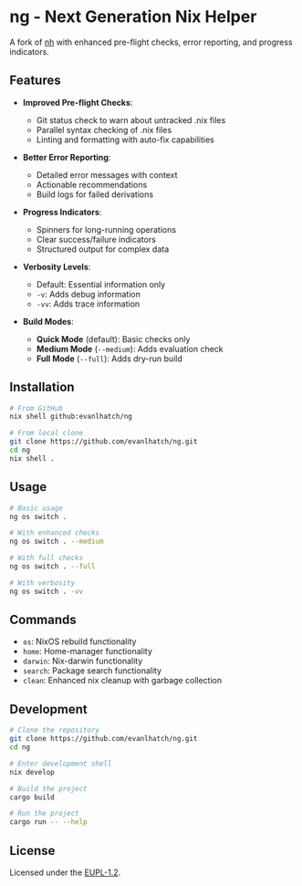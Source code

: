 # ng - Next Generation Nix Helper

A fork of [nh](https://github.com/viperML/nh) with enhanced pre-flight checks, error reporting, and progress indicators.

## Features

- **Improved Pre-flight Checks**:
  - Git status check to warn about untracked .nix files
  - Parallel syntax checking of .nix files
  - Linting and formatting with auto-fix capabilities

- **Better Error Reporting**:
  - Detailed error messages with context
  - Actionable recommendations
  - Build logs for failed derivations

- **Progress Indicators**:
  - Spinners for long-running operations
  - Clear success/failure indicators
  - Structured output for complex data

- **Verbosity Levels**:
  - Default: Essential information only
  - `-v`: Adds debug information
  - `-vv`: Adds trace information

- **Build Modes**:
  - **Quick Mode** (default): Basic checks only
  - **Medium Mode** (`--medium`): Adds evaluation check
  - **Full Mode** (`--full`): Adds dry-run build

## Installation

```sh
# From GitHub
nix shell github:evanlhatch/ng

# From local clone
git clone https://github.com/evanlhatch/ng.git
cd ng
nix shell .
```

## Usage

```sh
# Basic usage
ng os switch .

# With enhanced checks
ng os switch . --medium

# With full checks
ng os switch . --full

# With verbosity
ng os switch . -vv
```

## Commands

- `os`: NixOS rebuild functionality
- `home`: Home-manager functionality
- `darwin`: Nix-darwin functionality
- `search`: Package search functionality
- `clean`: Enhanced nix cleanup with garbage collection

## Development

```sh
# Clone the repository
git clone https://github.com/evanlhatch/ng.git
cd ng

# Enter development shell
nix develop

# Build the project
cargo build

# Run the project
cargo run -- --help
```

## License

Licensed under the [EUPL-1.2](LICENSE).
